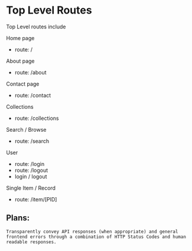 # Top Level Routes

Top Level routes include

Home page
* route: /

About page
* route: /about

Contact page
* route: /contact

Collections
* route: /collections

Search / Browse
* route: /search

User
* route: /login
* route: /logout
* login / logout

Single Item / Record
* route: /item/[PID]



## Plans:
	Transparently convey API responses (when appropriate) and general frontend errors through a combination of HTTP Status Codes and human readable responses.